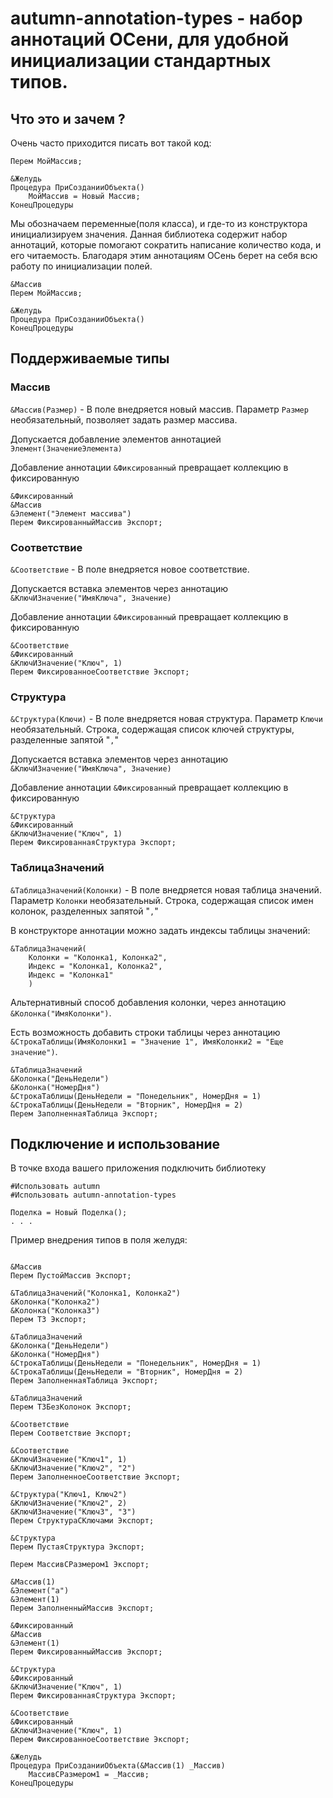 
# autumn-annotation-types - набор аннотаций ОСени, для удобной инициализации стандартных типов.

## Что это и зачем ?

Очень часто приходится писать вот такой код:

```bsl
Перем МойМассив;

&Желудь
Процедура ПриСозданииОбъекта()
    МойМассив = Новый Массив;
КонецПроцедуры
```

Мы обозначаем переменные(поля класса), и где-то из конструктора инициализируем значения. Данная библиотека содержит набор аннотаций, которые помогают сократить написание количество кода, и его читаемость. Благодаря этим аннотациям ОСень берет на себя всю работу по инициализации полей.

```bsl
&Массив
Перем МойМассив;

&Желудь
Процедура ПриСозданииОбъекта()
КонецПроцедуры
```

## Поддерживаемые типы

### Массив

```&Массив(Размер)``` - В поле внедряется новый массив. Параметр ```Размер``` необязательный, позволяет задать размер массива.

Допускается добавление элементов аннотацией ```Элемент(ЗначениеЭлемента)```

Добавление аннотации ```&Фиксированный``` превращает коллекцию в фиксированную

```bsl
&Фиксированный
&Массив
&Элемент("Элемент массива")
Перем ФиксированныйМассив Экспорт;
```

### Соответствие

```&Соответствие``` - В поле внедряется новое соответствие.

Допускается вставка элементов через аннотацию ```&КлючИЗначение("ИмяКлюча", Значение)```

Добавление аннотации ```&Фиксированный``` превращает коллекцию в фиксированную

```bsl
&Соответствие
&Фиксированный
&КлючИЗначение("Ключ", 1)
Перем ФиксированноеСоответствие Экспорт;
```

### Структура

```&Структура(Ключи)``` - В поле внедряется новая структура. Параметр ```Ключи``` необязательный. Строка, содержащая список ключей структуры, разделенные запятой "```,```"

Допускается вставка элементов через аннотацию ```&КлючИЗначение("ИмяКлюча", Значение)```

Добавление аннотации ```&Фиксированный``` превращает коллекцию в фиксированную

```bsl
&Структура
&Фиксированный
&КлючИЗначение("Ключ", 1)
Перем ФиксированнаяСтруктура Экспорт;
```

### ТаблицаЗначений

```&ТаблицаЗначений(Колонки)``` - В поле внедряется новая таблица значений. Параметр ```Колонки``` необязательный. Строка, содержащая список имен колонок, разделенных запятой "```,```"

В конструкторе аннотации можно задать индексы таблицы значений:
```bsl
&ТаблицаЗначений(
	Колонки = "Колонка1, Колонка2",
	Индекс = "Колонка1, Колонка2",
	Индекс = "Колонка1"
    )
``` 

Альтернативный способ добавления колонки, через аннотацию ```&Колонка("ИмяКолонки")```. 

Есть возможность добавить строки таблицы через аннотацию ```&СтрокаТаблицы(ИмяКолонки1 = "Значение 1", ИмяКолонки2 = "Еще значение")```. 

```bsl
&ТаблицаЗначений
&Колонка("ДеньНедели")
&Колонка("НомерДня")
&СтрокаТаблицы(ДеньНедели = "Понедельник", НомерДня = 1)
&СтрокаТаблицы(ДеньНедели = "Вторник", НомерДня = 2)
Перем ЗаполненнаяТаблица Экспорт;
```

## Подключение и использование

В точке входа вашего приложения подключить библиотеку

```bsl
#Использовать autumn
#Использовать autumn-annotation-types

Поделка = Новый Поделка();
. . .
```

Пример внедрения типов в поля желудя:

```bsl

&Массив
Перем ПустойМассив Экспорт;

&ТаблицаЗначений("Колонка1, Колонка2")
&Колонка("Колонка2")
&Колонка("Колонка3")
Перем ТЗ Экспорт;

&ТаблицаЗначений
&Колонка("ДеньНедели")
&Колонка("НомерДня")
&СтрокаТаблицы(ДеньНедели = "Понедельник", НомерДня = 1)
&СтрокаТаблицы(ДеньНедели = "Вторник", НомерДня = 2)
Перем ЗаполненнаяТаблица Экспорт;

&ТаблицаЗначений
Перем ТЗБезКолонок Экспорт;

&Соответствие
Перем Соответствие Экспорт;

&Соответствие
&КлючИЗначение("Ключ1", 1)
&КлючИЗначение("Ключ2", "2")
Перем ЗаполненноеСоответствие Экспорт;

&Структура("Ключ1, Ключ2")
&КлючИЗначение("Ключ2", 2)
&КлючИЗначение("Ключ3", "3")
Перем СтруктураСКлючами Экспорт;

&Структура
Перем ПустаяСтруктура Экспорт;

Перем МассивСРазмером1 Экспорт;

&Массив(1)
&Элемент("а")
&Элемент(1)
Перем ЗаполненныйМассив Экспорт;

&Фиксированный
&Массив
&Элемент(1)
Перем ФиксированныйМассив Экспорт;

&Структура
&Фиксированный
&КлючИЗначение("Ключ", 1)
Перем ФиксированнаяСтруктура Экспорт;

&Соответствие
&Фиксированный
&КлючИЗначение("Ключ", 1)
Перем ФиксированноеСоответствие Экспорт;

&Желудь
Процедура ПриСозданииОбъекта(&Массив(1) _Массив)
	МассивСРазмером1 = _Массив;
КонецПроцедуры
```